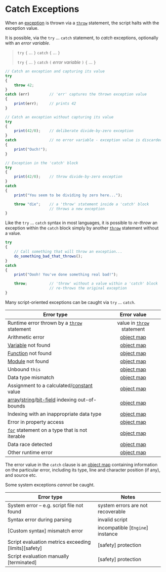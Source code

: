 Catch Exceptions
================

When an [exception](throw.md) is thrown via a [`throw`](throw.md) statement, the script halts with
the exception value.

It is possible, via the `try` ... `catch` statement, to _catch_ exceptions, optionally with an
_error variable_.

> `try` `{` ... `}` `catch` `{` ... `}`
>
> `try` `{` ... `}` `catch` `(` _error variable_ `)` `{` ... `}`

```js
// Catch an exception and capturing its value
try
{
    throw 42;
}
catch (err)         // 'err' captures the thrown exception value
{
    print(err);     // prints 42
}

// Catch an exception without capturing its value
try
{
    print(42/0);    // deliberate divide-by-zero exception
}
catch               // no error variable - exception value is discarded
{
    print("Ouch!");
}

// Exception in the 'catch' block
try
{
    print(42/0);    // throw divide-by-zero exception
}
catch
{
    print("You seem to be dividing by zero here...");

    throw "die";    // a 'throw' statement inside a 'catch' block
                    // throws a new exception
}
```


Like the `try` ... `catch` syntax in most languages, it is possible to _re-throw_ an exception
within the `catch` block simply by another [`throw`](throw.md) statement without a value.

```js
try
{
    // Call something that will throw an exception...
    do_something_bad_that_throws();
}
catch
{
    print("Oooh! You've done something real bad!");

    throw;          // 'throw' without a value within a 'catch' block
                    // re-throws the original exception
}

```

Many script-oriented exceptions can be caught via `try` ... `catch`.

| Error type                                                                                      |              Error value               |
| ----------------------------------------------------------------------------------------------- | :------------------------------------: |
| Runtime error thrown by a [`throw`](throw.md) statement                                         | value in [`throw`](throw.md) statement |
| Arithmetic error                                                                                |      [object map](../types/object-maps.md)      |
| [Variable](../variables/variables.md) not found                                                              |      [object map](../types/object-maps.md)      |
| [Function](../functions/functions.md) not found                                                              |      [object map](../types/object-maps.md)      |
| [Module](../modules/index.md) not found                                                            |      [object map](../types/object-maps.md)      |
| Unbound `this`                                                                                  |      [object map](../types/object-maps.md)      |
| Data type mismatch                                                                              |      [object map](../types/object-maps.md)      |
| Assignment to a calculated/[constant](../variables/constants.md) value                                       |      [object map](../types/object-maps.md)      |
| [array](../types/arrays.md)/[string](../types/strings-chars.md)/[bit-field](../types/bit-fields.md) indexing out-of-bounds |      [object map](../types/object-maps.md)      |
| Indexing with an inappropriate data type                                                        |      [object map](../types/object-maps.md)      |
| Error in property access                                                                        |      [object map](../types/object-maps.md)      |
| [`for`](for.md) statement on a type that is not iterable                                        |      [object map](../types/object-maps.md)      |
| Data race detected                                                                              |      [object map](../types/object-maps.md)      |
| Other runtime error                                                                             |      [object map](../types/object-maps.md)      |

The error value in the `catch` clause is an [object map](../types/object-maps.md) containing information on
the particular error, including its type, line and character position (if any), and source etc.

Some system exceptions _cannot_ be caught.

| Error type                                                              | Notes                             |
| ----------------------------------------------------------------------- | --------------------------------- |
| System error &ndash; e.g. script file not found                         | system errors are not recoverable |
| Syntax error during parsing                                             | invalid script                    |
| [Custom syntax] mismatch error                                          | incompatible [`Engine`] instance  |
| Script evaluation metrics exceeding [limits][safety]                    | [safety] protection               |
| Script evaluation manually [terminated] | [safety] protection               |
